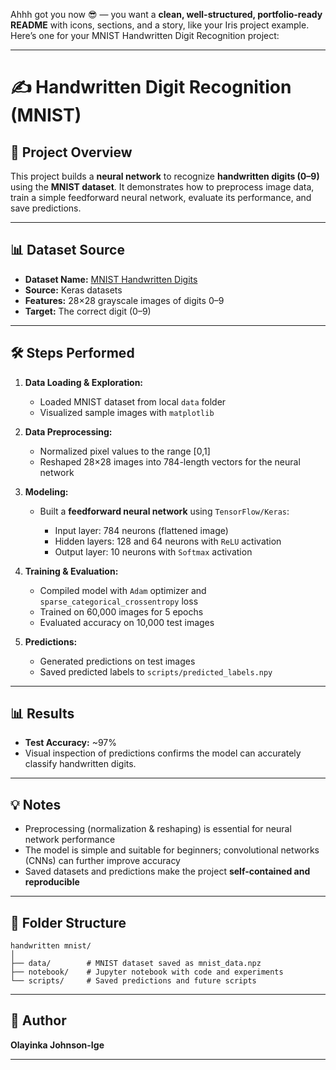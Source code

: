 Ahhh got you now 😎 — you want a **clean, well-structured, portfolio-ready README** with icons, sections, and a story, like your Iris project example. Here’s one for your MNIST Handwritten Digit Recognition project:

---

# ✍️ Handwritten Digit Recognition (MNIST)

## 📌 Project Overview

This project builds a **neural network** to recognize **handwritten digits (0–9)** using the **MNIST dataset**.
It demonstrates how to preprocess image data, train a simple feedforward neural network, evaluate its performance, and save predictions.

---

## 📊 Dataset Source

* **Dataset Name:** [MNIST Handwritten Digits](http://yann.lecun.com/exdb/mnist/)
* **Source:** Keras datasets
* **Features:** 28×28 grayscale images of digits 0–9
* **Target:** The correct digit (0–9)

---

## 🛠 Steps Performed

1. **Data Loading & Exploration:**

   * Loaded MNIST dataset from local `data` folder
   * Visualized sample images with `matplotlib`

2. **Data Preprocessing:**

   * Normalized pixel values to the range \[0,1]
   * Reshaped 28×28 images into 784-length vectors for the neural network

3. **Modeling:**

   * Built a **feedforward neural network** using `TensorFlow/Keras`:

     * Input layer: 784 neurons (flattened image)
     * Hidden layers: 128 and 64 neurons with `ReLU` activation
     * Output layer: 10 neurons with `Softmax` activation

4. **Training & Evaluation:**

   * Compiled model with `Adam` optimizer and `sparse_categorical_crossentropy` loss
   * Trained on 60,000 images for 5 epochs
   * Evaluated accuracy on 10,000 test images

5. **Predictions:**

   * Generated predictions on test images
   * Saved predicted labels to `scripts/predicted_labels.npy`

---

## 📊 Results

* **Test Accuracy:** \~97%
* Visual inspection of predictions confirms the model can accurately classify handwritten digits.

---

## 💡 Notes

* Preprocessing (normalization & reshaping) is essential for neural network performance
* The model is simple and suitable for beginners; convolutional networks (CNNs) can further improve accuracy
* Saved datasets and predictions make the project **self-contained and reproducible**

---

## 📂 Folder Structure

```
handwritten mnist/
│
├── data/        # MNIST dataset saved as mnist_data.npz
├── notebook/    # Jupyter notebook with code and experiments
└── scripts/     # Saved predictions and future scripts
```

---

## 👤 Author

**Olayinka Johnson-Ige**

---


